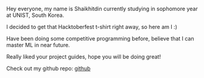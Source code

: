 Hey everyone, my name is Shaikhitdin currently studying in sophomore year at UNIST, South Korea.

I decided to get that Hacktoberfest t-shirt right away, so here am I :)

Have been doing some competitive programming before, believe that I can master ML in near future.


Really liked your project guides, hope you will be doing great!

Check out my github repo: [github](https://github.com/shaihitdin)
